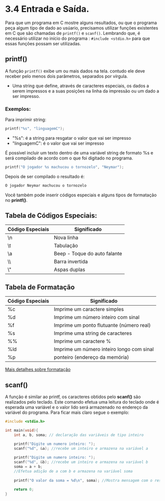# 3.4 Entrada e Saída.

Para que um programa em C mostre alguns resultados, ou que o programa peça algum tipo de dado ao usúario, precisamos utilizar funções existentes em C que são chamadas de `printf()` e `scanf()`. Lembrando que, é necessário utilizar no início do programa : `#include <stdio.h>` para que essas funções possam ser utilizadas.

## printf()

A função `printf()` exibe um ou mais dados na tela. contudo ele deve receber pelo menos dois parâmetros, separados por vírgula.

- Uma string que define, através de caracteres especiais, os dados a serem impressos e a suas posições na linha da impressão ou um dado a ser impresso.


### Exemplos:
Para imprimir string:

```c
printf("%s", "linguagemC");
```
- "%s": é a string para resgatar o valor que vai ser impresso
- "linguagemC": é o valor que vai ser impresso

É possível incluir um texto dentro de uma variável string de formato %s e será compilado de acordo com o que foi digitado no programa.

```c
printf("O jogador %s machucou o tornozelo", "Neymar");
```

Depois de ser compilado o resultado é:

```c
O jogador Neymar machucou o tornozelo
```

Você também pode inserir códigos especiais e alguns tipos de formatação no **printf()**.

## Tabela de Códigos Especiais:

|Código Especiais | Significado |
|-----------------| ------------
| \n| Nova linha |
| \t | Tabulação |
| \a | Beep - Toque do auto falante |
| \\\ | Barra invertida |
| \\" | Aspas duplas|

## Tabela de Formatação 

|Código Especiais | Significado |
|-----------------| ------------|
| %c | Imprime um caractere simples |
| %d | Imprime um número inteiro com sinal |
| %f | Imprime um ponto flutuante (número real) |
| %s | Imprime uma string de caracteres |
| %% | Imprime um caractere % |
| %ld | Imprime um número inteiro longo com sinal |
| %p | ponteiro (endereço da memória) |
[Mais detalhes sobre formatação](http://www.cplusplus.com/reference/cstdio/printf/)

## scanf()

A função é similar ao printf, os caracteres obtidos pelo **scanf()** são realizados pelo teclado. Este comando efetua uma leitura do teclado onde é esperada uma variável e o valor lido será armazenado no endereço da variável do programa. Para ficar mais claro segue o exemplo:


```c
#include <stdio.h>

int main(void){
    int a, b, soma; // declaração das variáveis de tipo inteiro

    printf("Digite um numero inteiro: ");
    scanf("%d", &a); //recebe um inteiro e armazena na variável a
  
    printf("Digite um numero inteiro: ");
    scanf("%d", &b); //recebe um inteiro e armazena na variável b
    soma = a + b;
    //Efetua adição de a com b e armazena na variável soma
  
    printf("O valor da soma = %d\n", soma); //Mostra mensagem com o resultado
  
    return 0;
}
```

